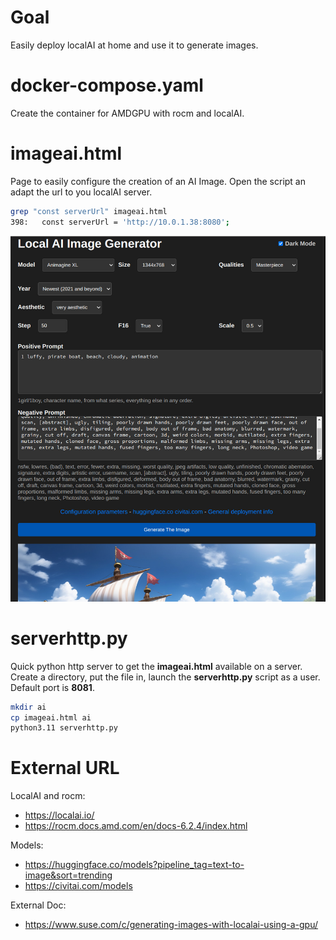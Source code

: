 # Goal

Easily deploy localAI at home and use it to generate images.

# docker-compose.yaml

Create the container for AMDGPU with rocm and localAI.

# imageai.html

Page to easily configure the creation of an AI Image.
Open the script an adapt the url to you localAI server.

```bash
grep "const serverUrl" imageai.html 
398:   const serverUrl = 'http://10.0.1.38:8080';
```

![image](https://github.com/aginies/ai/blob/774865c449736b9cef8f41f49cb5a3734fc5d060/images/imageai.jpg)

# serverhttp.py

Quick python http server to get the **imageai.html** available on a server.
Create a directory, put the file in, launch the **serverhttp.py** script as a user.
Default port is **8081**.

```bash
mkdir ai
cp imageai.html ai
python3.11 serverhttp.py
```

# External URL

LocalAI and rocm:
- https://localai.io/
- https://rocm.docs.amd.com/en/docs-6.2.4/index.html

Models:
- https://huggingface.co/models?pipeline_tag=text-to-image&sort=trending
- https://civitai.com/models

External Doc:
- https://www.suse.com/c/generating-images-with-localai-using-a-gpu/
